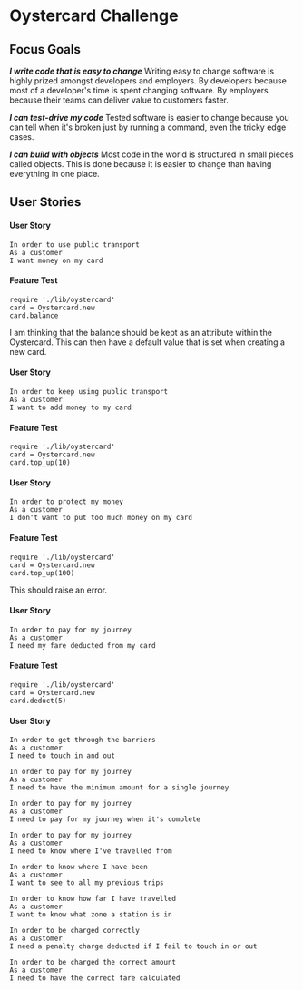 # Oystercard Challenge #

## Focus Goals ##

__*I write code that is easy to change*__
Writing easy to change software is highly prized amongst developers and employers. By developers because most of a developer's time is spent changing software. By employers because their teams can deliver value to customers faster.

__*I can test-drive my code*__
Tested software is easier to change because you can tell when it's broken just by running a command, even the tricky edge cases.

__*I can build with objects*__
Most code in the world is structured in small pieces called objects. This is done because it is easier to change than having everything in one place.

## User Stories ##

#### User Story ####
```
In order to use public transport
As a customer
I want money on my card
```

#### Feature Test ####
```
require './lib/oystercard'
card = Oystercard.new
card.balance
```

I am thinking that the balance should be kept as an attribute within the Oystercard. This can then have a default value that is set when creating a new card.

#### User Story ####
```
In order to keep using public transport
As a customer
I want to add money to my card
```

#### Feature Test ####
```
require './lib/oystercard'
card = Oystercard.new
card.top_up(10)
```

#### User Story ####
```
In order to protect my money
As a customer
I don't want to put too much money on my card
```

#### Feature Test ####
```
require './lib/oystercard'
card = Oystercard.new
card.top_up(100)
```

This should raise an error.

#### User Story ####
```
In order to pay for my journey
As a customer
I need my fare deducted from my card
```

#### Feature Test ####
```
require './lib/oystercard'
card = Oystercard.new
card.deduct(5)
```

#### User Story ####
```
In order to get through the barriers
As a customer
I need to touch in and out

In order to pay for my journey
As a customer
I need to have the minimum amount for a single journey

In order to pay for my journey
As a customer
I need to pay for my journey when it's complete

In order to pay for my journey
As a customer
I need to know where I've travelled from

In order to know where I have been
As a customer
I want to see to all my previous trips

In order to know how far I have travelled
As a customer
I want to know what zone a station is in

In order to be charged correctly
As a customer
I need a penalty charge deducted if I fail to touch in or out

In order to be charged the correct amount
As a customer
I need to have the correct fare calculated
```
